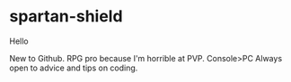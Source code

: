 # spartan-shield

Hello

New to Github.
RPG pro because I'm horrible at PVP.  Console>PC
Always open to advice and tips on coding. 
